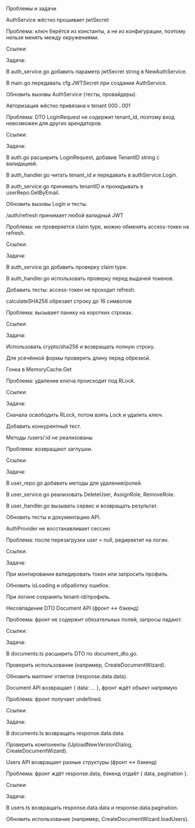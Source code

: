 Проблемы и задачи

AuthService жёстко прошивает jwtSecret

Проблема: ключ берётся из константы, а не из конфигурации, поэтому нельзя менять между окружениями.

Ссылки:

Задача:

В auth_service.go добавить параметр jwtSecret string в NewAuthService.

В main.go передавать cfg.JWTSecret при создании AuthService.


Обновить вызовы AuthService (тесты, провайдеры).

Авторизация жёстко привязана к tenant 000...001

Проблема: DTO LoginRequest не содержит tenant_id, поэтому вход невозможен для других арендаторов.

Ссылки:



Задача:

В auth.go расширить LoginRequest, добавив TenantID string с валидацией.

В auth_handler.go читать tenant_id и передавать в authService.Login.

В auth_service.go принимать tenantID и прокидывать в userRepo.GetByEmail.

Обновить вызовы Login и тесты.

/auth/refresh принимает любой валидный JWT

Проблема: не проверяется claim type, можно обменять access-токен на refresh.

Ссылки:



Задача:

В auth_service.go добавить проверку claim type.

В auth_handler.go использовать проверку перед выдачей токенов.

Добавить тесты: access-токен не проходит refresh.

calculateSHA256 обрезает строку до 16 символов

Проблема: вызывает панику на коротких строках.

Ссылки:

Задача:

Использовать crypto/sha256 и возвращать полную строку.

Для усечённой формы проверять длину перед обрезкой.

Гонка в MemoryCache.Get

Проблема: удаление ключа происходит под RLock.

Ссылки:

Задача:

Сначала освободить RLock, потом взять Lock и удалить ключ.

Добавить конкурентный тест.

Методы /users/:id не реализованы

Проблема: возвращают заглушки.

Ссылки:

Задача:

В user_repo.go добавить методы для удаления/ролей.

В user_service.go реализовать DeleteUser, AssignRole, RemoveRole.

В user_handler.go вызывать сервис и возвращать результат.

Обновить тесты и документацию API.

AuthProvider не восстанавливает сессию

Проблема: после перезагрузки user = null, редиректит на логин.

Ссылки:

Задача:

При монтировании валидировать токен или запросить профиль.

Обновить isLoading и обработку ошибок.

При логине сохранять tenant-id/профиль.

Несовпадение DTO Document API (фронт ↔ бэкенд)

Проблема: фронт не содержит обязательных полей, запросы падают.

Ссылки:



Задача:

В documents.ts расширить DTO по document_dto.go.

Проверить использование (например, CreateDocumentWizard).

Обновить маппинг ответов (response.data.data).

Document API возвращает { data: ... }, фронт ждёт объект напрямую

Проблема: фронт получает undefined.

Ссылки:



Задача:

В documents.ts возвращать response.data.data.

Проверить компоненты (UploadNewVersionDialog, CreateDocumentWizard).

Users API возвращает разные структуры (фронт ↔ бэкенд)

Проблема: фронт ждёт response.data, бэкенд отдаёт { data, pagination }.

Ссылки:



Задача:

В users.ts возвращать response.data.data и response.data.pagination.

Обновить использование (например, CreateDocumentWizard.loadUsers).